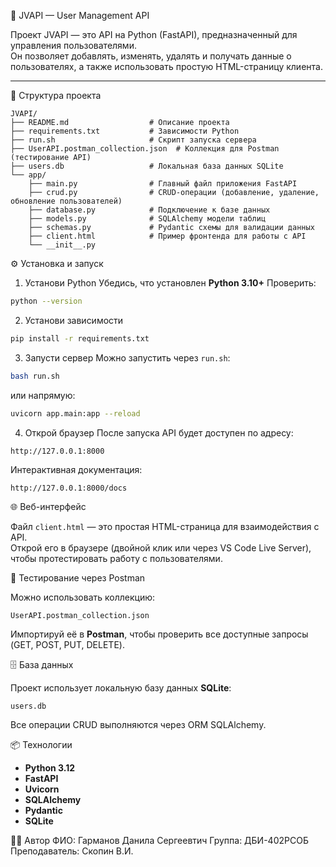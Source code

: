 🚀 JVAPI — User Management API

Проект JVAPI — это API на Python (FastAPI), предназначенный для управления пользователями.  
Он позволяет добавлять, изменять, удалять и получать данные о пользователях, а также использовать простую HTML-страницу клиента.

---

 📁 Структура проекта

```
JVAPI/
├── README.md                  # Описание проекта
├── requirements.txt           # Зависимости Python
├── run.sh                     # Скрипт запуска сервера
├── UserAPI.postman_collection.json  # Коллекция для Postman (тестирование API)
├── users.db                   # Локальная база данных SQLite
└── app/
    ├── main.py                # Главный файл приложения FastAPI
    ├── crud.py                # CRUD-операции (добавление, удаление, обновление пользователей)
    ├── database.py            # Подключение к базе данных
    ├── models.py              # SQLAlchemy модели таблиц
    ├── schemas.py             # Pydantic схемы для валидации данных
    ├── client.html            # Пример фронтенда для работы с API
    └── __init__.py
```
⚙️ Установка и запуск
1. Установи Python
Убедись, что установлен **Python 3.10+**
Проверить:
```bash
python --version
```
2. Установи зависимости
```bash
pip install -r requirements.txt
```
3. Запусти сервер
Можно запустить через `run.sh`:
```bash
bash run.sh
```
или напрямую:
```bash
uvicorn app.main:app --reload
```
4. Открой браузер
После запуска API будет доступен по адресу:
```
http://127.0.0.1:8000
```
Интерактивная документация:
```
http://127.0.0.1:8000/docs
```

🌐 Веб-интерфейс

Файл `client.html` — это простая HTML-страница для взаимодействия с API.  
Открой его в браузере (двойной клик или через VS Code Live Server), чтобы протестировать работу с пользователями.

🧪 Тестирование через Postman

Можно использовать коллекцию:
```
UserAPI.postman_collection.json
```
Импортируй её в **Postman**, чтобы проверить все доступные запросы (GET, POST, PUT, DELETE).


🗄️ База данных

Проект использует локальную базу данных **SQLite**:
```
users.db
```
Все операции CRUD выполняются через ORM SQLAlchemy.

📦 Технологии
- **Python 3.12**
- **FastAPI**
- **Uvicorn**
- **SQLAlchemy**
- **Pydantic**
- **SQLite**

👨‍💻 Автор
ФИО: Гарманов Данила Сергеевтич
Группа: ДБИ-402РСОБ  
Преподаватель: Скопин В.И.
